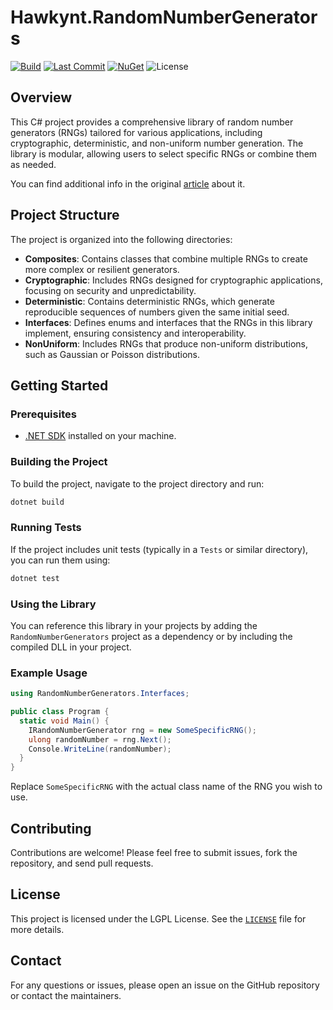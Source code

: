 # Hawkynt.RandomNumberGenerators

[![Build](https://github.com/Hawkynt/Randomizer/actions/workflows/Build.yml/badge.svg)](https://github.com/Hawkynt/Randomizer/actions/workflows/Build.yml)
[![Last Commit](https://img.shields.io/github/last-commit/Hawkynt/Randomizer?branch=main)](https://github.com/Hawkynt/Randomizer/commits/main/RandomNumberGenerators)
[![NuGet](https://img.shields.io/nuget/v/Hawkynt.RandomNumberGenerators)](https://www.nuget.org/packages/Hawkynt.RandomNumberGenerators/)
![License](https://img.shields.io/github/license/Hawkynt/Randomizer)

## Overview

This C# project provides a comprehensive library of random number generators (RNGs) tailored for various applications, including cryptographic, deterministic, and non-uniform number generation. The library is modular, allowing users to select specific RNGs or combine them as needed.

You can find additional info in the original [article](https://github.com/Hawkynt/Randomizer) about it.

## Project Structure

The project is organized into the following directories:

- **Composites**: Contains classes that combine multiple RNGs to create more complex or resilient generators.
- **Cryptographic**: Includes RNGs designed for cryptographic applications, focusing on security and unpredictability.
- **Deterministic**: Contains deterministic RNGs, which generate reproducible sequences of numbers given the same initial seed.
- **Interfaces**: Defines enums and interfaces that the RNGs in this library implement, ensuring consistency and interoperability.
- **NonUniform**: Includes RNGs that produce non-uniform distributions, such as Gaussian or Poisson distributions.

## Getting Started

### Prerequisites

- [.NET SDK](https://dotnet.microsoft.com/download) installed on your machine.

### Building the Project

To build the project, navigate to the project directory and run:

```bash
dotnet build
```

### Running Tests

If the project includes unit tests (typically in a `Tests` or similar directory), you can run them using:

```bash
dotnet test
```

### Using the Library

You can reference this library in your projects by adding the `RandomNumberGenerators` project as a dependency or by including the compiled DLL in your project.

### Example Usage

```csharp
using RandomNumberGenerators.Interfaces;

public class Program {
  static void Main() {
    IRandomNumberGenerator rng = new SomeSpecificRNG();
    ulong randomNumber = rng.Next();
    Console.WriteLine(randomNumber);
  }
}
```

Replace `SomeSpecificRNG` with the actual class name of the RNG you wish to use.

## Contributing

Contributions are welcome! Please feel free to submit issues, fork the repository, and send pull requests.

## License

This project is licensed under the LGPL License. See the [`LICENSE`](../LICENSE) file for more details.

## Contact

For any questions or issues, please open an issue on the GitHub repository or contact the maintainers.
